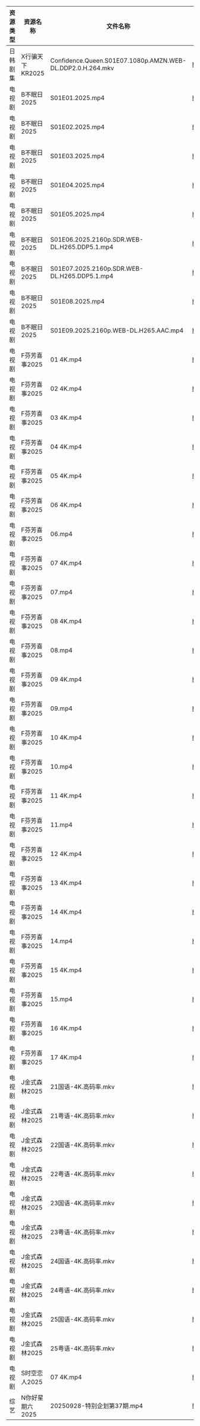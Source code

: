 | 资源类型 | 资源名称        | 文件名称                                                       | 分享链接                                 | 更新时间                |
| ---- | ----------- | ---------------------------------------------------------- | ------------------------------------ | ------------------- |
| 日韩剧集 | X行骗天下KR2025 | Confidence.Queen.S01E07.1080p.AMZN.WEB-DL.DDP2.0.H.264.mkv | https://pan.quark.cn/s/463fe5d8abf1  | 2025-09-28 01:23:36 |
| 电视剧  | B不眠日2025    | S01E01.2025.mp4                                            | https://www.alipan.com/s/UcS2wYAi167 | 2025-09-28 14:55:06 |
| 电视剧  | B不眠日2025    | S01E02.2025.mp4                                            | https://www.alipan.com/s/UcS2wYAi167 | 2025-09-28 14:55:05 |
| 电视剧  | B不眠日2025    | S01E03.2025.mp4                                            | https://www.alipan.com/s/UcS2wYAi167 | 2025-09-28 14:55:05 |
| 电视剧  | B不眠日2025    | S01E04.2025.mp4                                            | https://www.alipan.com/s/UcS2wYAi167 | 2025-09-28 14:55:04 |
| 电视剧  | B不眠日2025    | S01E05.2025.mp4                                            | https://www.alipan.com/s/UcS2wYAi167 | 2025-09-28 14:55:03 |
| 电视剧  | B不眠日2025    | S01E06.2025.2160p.SDR.WEB-DL.H265.DDP5.1.mp4               | https://www.alipan.com/s/UcS2wYAi167 | 2025-09-28 14:55:02 |
| 电视剧  | B不眠日2025    | S01E07.2025.2160p.SDR.WEB-DL.H265.DDP5.1.mp4               | https://www.alipan.com/s/UcS2wYAi167 | 2025-09-28 14:55:02 |
| 电视剧  | B不眠日2025    | S01E08.2025.mp4                                            | https://www.alipan.com/s/UcS2wYAi167 | 2025-09-28 14:55:01 |
| 电视剧  | B不眠日2025    | S01E09.2025.2160p.WEB-DL.H265.AAC.mp4                      | https://www.alipan.com/s/UcS2wYAi167 | 2025-09-28 14:55:01 |
| 电视剧  | F芬芳喜事2025   | 01 4K.mp4                                                  | https://www.alipan.com/s/jgw6XZVW1ug | 2025-09-28 14:58:31 |
| 电视剧  | F芬芳喜事2025   | 02 4K.mp4                                                  | https://www.alipan.com/s/jgw6XZVW1ug | 2025-09-28 14:58:30 |
| 电视剧  | F芬芳喜事2025   | 03 4K.mp4                                                  | https://www.alipan.com/s/jgw6XZVW1ug | 2025-09-28 14:58:30 |
| 电视剧  | F芬芳喜事2025   | 04 4K.mp4                                                  | https://www.alipan.com/s/jgw6XZVW1ug | 2025-09-28 14:58:29 |
| 电视剧  | F芬芳喜事2025   | 05 4K.mp4                                                  | https://www.alipan.com/s/jgw6XZVW1ug | 2025-09-28 14:58:29 |
| 电视剧  | F芬芳喜事2025   | 06 4K.mp4                                                  | https://www.alipan.com/s/jgw6XZVW1ug | 2025-09-28 14:58:28 |
| 电视剧  | F芬芳喜事2025   | 06.mp4                                                     | https://www.alipan.com/s/jgw6XZVW1ug | 2025-09-28 14:58:27 |
| 电视剧  | F芬芳喜事2025   | 07 4K.mp4                                                  | https://www.alipan.com/s/jgw6XZVW1ug | 2025-09-28 14:58:27 |
| 电视剧  | F芬芳喜事2025   | 07.mp4                                                     | https://www.alipan.com/s/jgw6XZVW1ug | 2025-09-28 14:58:26 |
| 电视剧  | F芬芳喜事2025   | 08 4K.mp4                                                  | https://www.alipan.com/s/jgw6XZVW1ug | 2025-09-28 14:58:26 |
| 电视剧  | F芬芳喜事2025   | 08.mp4                                                     | https://www.alipan.com/s/jgw6XZVW1ug | 2025-09-28 14:58:25 |
| 电视剧  | F芬芳喜事2025   | 09 4K.mp4                                                  | https://www.alipan.com/s/jgw6XZVW1ug | 2025-09-28 14:58:24 |
| 电视剧  | F芬芳喜事2025   | 09.mp4                                                     | https://www.alipan.com/s/jgw6XZVW1ug | 2025-09-28 14:58:23 |
| 电视剧  | F芬芳喜事2025   | 10 4K.mp4                                                  | https://www.alipan.com/s/jgw6XZVW1ug | 2025-09-28 14:58:23 |
| 电视剧  | F芬芳喜事2025   | 10.mp4                                                     | https://www.alipan.com/s/jgw6XZVW1ug | 2025-09-28 14:58:22 |
| 电视剧  | F芬芳喜事2025   | 11 4K.mp4                                                  | https://www.alipan.com/s/jgw6XZVW1ug | 2025-09-28 14:58:21 |
| 电视剧  | F芬芳喜事2025   | 11.mp4                                                     | https://www.alipan.com/s/jgw6XZVW1ug | 2025-09-28 14:58:21 |
| 电视剧  | F芬芳喜事2025   | 12 4K.mp4                                                  | https://www.alipan.com/s/jgw6XZVW1ug | 2025-09-28 14:58:20 |
| 电视剧  | F芬芳喜事2025   | 13 4K.mp4                                                  | https://www.alipan.com/s/jgw6XZVW1ug | 2025-09-28 14:58:20 |
| 电视剧  | F芬芳喜事2025   | 14 4K.mp4                                                  | https://www.alipan.com/s/jgw6XZVW1ug | 2025-09-28 14:58:19 |
| 电视剧  | F芬芳喜事2025   | 14.mp4                                                     | https://www.alipan.com/s/jgw6XZVW1ug | 2025-09-28 14:58:18 |
| 电视剧  | F芬芳喜事2025   | 15 4K.mp4                                                  | https://www.alipan.com/s/jgw6XZVW1ug | 2025-09-28 14:58:18 |
| 电视剧  | F芬芳喜事2025   | 15.mp4                                                     | https://www.alipan.com/s/jgw6XZVW1ug | 2025-09-28 14:58:17 |
| 电视剧  | F芬芳喜事2025   | 16 4K.mp4                                                  | https://www.alipan.com/s/jgw6XZVW1ug | 2025-09-28 14:58:17 |
| 电视剧  | F芬芳喜事2025   | 17 4K.mp4                                                  | https://www.alipan.com/s/jgw6XZVW1ug | 2025-09-28 14:58:16 |
| 电视剧  | J金式森林2025   | 21国语-4K.高码率.mkv                                            | https://pan.quark.cn/s/8cefdb111488  | 2025-09-28 01:17:08 |
| 电视剧  | J金式森林2025   | 21粤语-4K.高码率.mkv                                            | https://pan.quark.cn/s/8cefdb111488  | 2025-09-28 01:17:05 |
| 电视剧  | J金式森林2025   | 22国语-4K.高码率.mkv                                            | https://pan.quark.cn/s/8cefdb111488  | 2025-09-28 01:16:56 |
| 电视剧  | J金式森林2025   | 22粤语-4K.高码率.mkv                                            | https://pan.quark.cn/s/8cefdb111488  | 2025-09-28 01:16:49 |
| 电视剧  | J金式森林2025   | 23国语-4K.高码率.mkv                                            | https://pan.quark.cn/s/8cefdb111488  | 2025-09-28 01:16:52 |
| 电视剧  | J金式森林2025   | 23粤语-4K.高码率.mkv                                            | https://pan.quark.cn/s/8cefdb111488  | 2025-09-28 01:16:28 |
| 电视剧  | J金式森林2025   | 24国语-4K.高码率.mkv                                            | https://pan.quark.cn/s/8cefdb111488  | 2025-09-28 01:16:37 |
| 电视剧  | J金式森林2025   | 24粤语-4K.高码率.mkv                                            | https://pan.quark.cn/s/8cefdb111488  | 2025-09-28 01:16:40 |
| 电视剧  | J金式森林2025   | 25国语-4K.高码率.mkv                                            | https://pan.quark.cn/s/8cefdb111488  | 2025-09-28 01:16:32 |
| 电视剧  | J金式森林2025   | 25粤语-4K.高码率.mkv                                            | https://pan.quark.cn/s/8cefdb111488  | 2025-09-28 01:16:45 |
| 电视剧  | S时空恋人2025   | 07 4K.mp4                                                  | https://www.alipan.com/s/3j66jFaEhvh | 2025-09-28 14:59:04 |
| 综艺   | N你好星期六2025  | 20250928-特别企划第37期.mp4                                      | https://www.alipan.com/s/g3wrHTFCcWV | 2025-09-28 12:59:15 |
